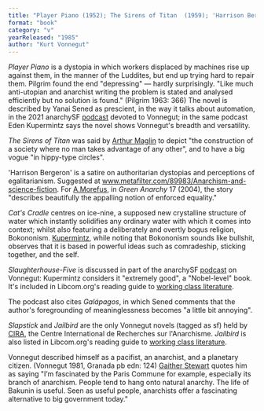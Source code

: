 ```yaml
---
title: "Player Piano (1952); The Sirens of Titan  (1959); 'Harrison Bergeron' (1961); Cat's Cradle (1963); Slaughterhouse-Five  (1969); Slapstick, or Lonesome No  More! (1976); Jailbird (1980); Galápagos (1985)"
format: "book"
category: "v"
yearReleased: "1985"
author: "Kurt Vonnegut"
---
```

_Player Piano_ is a dystopia in which workers displaced by machines rise up against them, in the manner of the Luddites, but end up trying hard to repair them.  Pilgrim found the end  "depressing" — hardly surprisingly.  "Like much anti-utopian and anarchist writing the problem is stated and analysed efficiently but no solution is found." (Pilgrim 1963: 366) The novel is described by Yanai Sened as prescient, in the way it talks about automation, in the 2021 anarchySF 
<a href="https://anchor.fm/anarchysf/episodes/Kurt-Vonnegut-Wrote-Some-Pretty-Good-Books-e16jpvq">podcast</a> devoted to Vonnegut; in the same podcast Eden Kupermintz says the novel shows Vonnegut&#39;s breadth and versatility.

_The Sirens of Titan_ was said by <a href="https://libcom.org/files/Rad%20America%20V3%20I4.pdf">Arthur Maglin</a>  to depict "the construction of a society where no man takes advantage of any  other", and to have a big vogue "in hippy-type circles".

'Harrison Bergeron' is a satire on authoritarian dystopias and perceptions of egalitarianism. Suggested at <a href="http://www.metafilter.com/89983/Anarchism-and-science-fiction"> www.metafilter.com/89983/Anarchism-and-science-fiction</a>. For <a href="https://greenanarchy.anarchyplanet.org/files/2012/05/greenanarchy17.pdf">A.Morefus</a>, in _Green Anarchy_ 17 (2004), the story "describes beautifully the appalling notion of enforced equality."

_Cat's Cradle_ centres on ice-nine, a supposed new crystalline structure of water which instantly solidifies any ordinary water with which it comes into context; whilst also featuring a deliberately and overtly bogus religion, Bokononism. <a href="https://anchor.fm/anarchysf/episodes/Kurt-Vonnegut-Wrote-Some-Pretty-Good-Books-e16jpvq">			Kupermintz</a>, while noting that Bokononism sounds like bullshit, observes that it is based in powerful ideas such as comradeship, sticking together, and the self.

_Slaughterhouse-Five_ is discussed in part of the anarchySF <a href="https://anchor.fm/anarchysf/episodes/Kurt-Vonnegut-Wrote-Some-Pretty-Good-Books-e16jpvq">
podcast</a> on Vonnegut: Kupermintz considers it "extremely good", a "Nobel-level" book. It's included in Libcom.org's reading guide to <a href="https://libcom.org/library/working-class-literature-reading-guide"> working class literature</a>.

The podcast also cites _Galápagos_, in which Sened comments that the author's foregrounding of meaninglessness becomes "a little bit annoying".

_Slapstick_ and _Jailbird_  are the only Vonnegut novels (tagged as sf) held by <a href="http://www.cira.ch/catalogue/index.php?lvl=categ_see&amp;id=346&amp;main=">CIRA</a>,  the Centre International de Recherches sur l'Anarchisme. _Jailbird_ is  also listed in Libcom.org's reading guide to <a href="https://libcom.org/library/working-class-literature-reading-guide"> working class literature</a>.

Vonnegut described himself as a pacifist,  an anarchist, and  a planetary citizen. (Vonnegut 1981, Granada pb edn: 124) <a href="https://www.counterpunch.org/2019/12/27/kurt-vonnegut-anarchist-and-social-critic/">Gaither Stewart</a> quotes him as saying "I’m fascinated by the Paris Commune for example, especially its branch of anarchism. People tend to hang onto natural anarchy. The life of Bakunin is useful. Seen as useful people, anarchists offer a fascinating alternative to big government today." 

